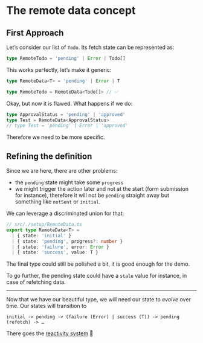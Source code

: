 # The remote data concept

## First Approach

Let’s consider our list of `Todo`. Its fetch state can be represented as:

```ts
type RemoteTodo = 'pending' | Error | Todo[]
```

This works perfectly, let’s make it generic:

```ts
type RemoteData<T> = 'pending' | Error | T

type RemoteTodo = RemoteData<Todo[]> // ✅
```

Okay, but now it is flawed. What happens if we do:
```ts
type ApprovalStatus = 'pending' | 'approved'
type Test = RemoteData<ApprovalStatus>
// type Test = 'pending' | Error | 'approved'
```

Therefore we need to be more specific.

## Refining the definition

Since we are here, there are other problems:
- the `pending` state might take some `progress`
- we might trigger the action later and not at the start (form submission for instance), therefore it will not be `pending` straight away but something like `notSent` or `initial`.

We can leverage a discriminated union for that:
```ts
// src/./setup/RemoteData.ts
export type RemoteData<T> =
  | { state: 'initial' }
  | { state: 'pending', progress?: number }
  | { state: 'failure', error: Error }
  | { state: 'success', value: T }
```

The final type could still be polished a bit, it is good enough for the demo.

To go further, the pending state could have a `stale` value for instance, in case of refetching data.

---

Now that we have our beautiful type, we will need our state to _evolve_ over time. Our states will transition to
```
initial -> pending -> (failure (Error) | success (T)) -> pending (refetch) -> …
```

There goes the [reactivity system](./3-reactivity-system.md) 🙌
